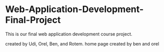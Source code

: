 # Web-Application-Development-Final-Project

This is our final web application development course project.

created by Udi, Orel, Ben, and Rotem.
home page created by ben and orel